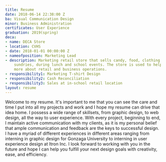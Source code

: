 ```yaml
---
title: Resume
date: 2018-06-14 22:38:00 Z
ba: Visual Communication Design
minor: Business Administration
certificates: User Experience
graduation: 2019(spring)
deca:
- name: DECA Store
- location: CVHS
- date: 2018-01-01 00:00:00 Z
- nameofposition: Marketing Lead
- description: Marketing retail store that sells candy, food, clothing, and other
    sundries, during lunch and school events. The store is used to help students learn
    more about retail and business operations.
- responsibility1: Marketing T-shirt Design
- responsibility2: Cash Reconciliation
- responsibility3: Sales at in-school retail location
layout: resume
---
```


Welcome to my resume. It's important to me that you can see the care and time I put into all my projects and work and I hope my resume can drive that idea home. I possess a wide range of skillsets, from graphic design, to web design, all the way to user experience. With every project, beginning to end, I maintain active communication with my clients, as it is my personal belief that ample communication and feedback are the keys to successful design. I have a myriad of different experiences in different areas ranging from interning in graphic design for Gonzaga University to interning in user experience design at Itron Inc. I look forward to working with you in the future and hope I can help you fulfill your next design goals with creativity, ease, and efficiency.